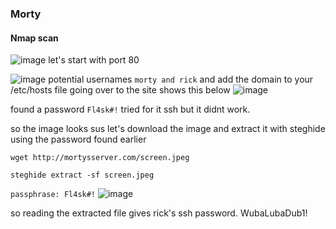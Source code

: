 ### Morty



#### Nmap scan

![image](https://github.com/0xVenus/0xVenus.github.io/assets/97831939/215af980-a294-4ccd-8328-f182716a1db2)
let's start with port 80


![image](https://github.com/0xVenus/0xVenus.github.io/assets/97831939/597ee851-5ed4-4e7e-b612-238b6d42bacb)
potential usernames ```morty and rick```
and add the domain to your /etc/hosts file
going over to the site shows this below
![image](https://github.com/0xVenus/0xVenus.github.io/assets/97831939/77cea032-b5dc-4cbf-ae9f-672e5ba40ec7)

found a password ```Fl4sk#!``` tried for it ssh but it didnt work.

so the image looks sus
let's download the image and extract it with steghide using the password found earlier

```wget http://mortysserver.com/screen.jpeg```

```steghide extract -sf screen.jpeg```

```passphrase: Fl4sk#!```
![image](https://github.com/0xVenus/0xVenus.github.io/assets/97831939/336f855e-7a36-4f3f-8a99-f8cef4f9363f)

so reading the extracted file gives rick's ssh password.
WubaLubaDub1!
